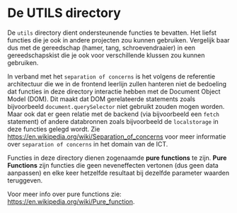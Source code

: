 # De UTILS directory

De `utils` directory dient ondersteunende functies te bevatten. Het liefst functies die je ook in andere projecten zou kunnen gebruiken.
Vergelijk baar dus met de gereedschap (hamer, tang, schroevendraaier) in een gereedschapskist die je ook voor verschillende klussen zou kunnen gebruiken.

In verband met het `separation of concerns` is het volgens de referentie architectuur die we in de frontend leerlijn zullen hanteren niet de bedoeling dat functies in deze directory interactie hebben met de Document Object Model (DOM). Dit maakt dat DOM gerelateerde statements zoals bijvoorbeeld `document.querySelector` niet gebruikt zouden mogen worden. Maar ook dat er geen relatie met de backend (via bijvoorbeeld een `fetch` statement) of andere databronnen zoals bijvoorbeeld de `localstorage` in deze functies gelegd wordt.
Zie https://en.wikipedia.org/wiki/Separation_of_concerns voor meer informatie over `separation of concerns` in het domain van de ICT.

Functies in deze directory dienen zogenaamde **pure functions** te zijn.
**Pure Functions** zijn functies die geen neveneffecten vertonen (dus geen data aanpassen) en elke keer hetzelfde resultaat bij dezelfde parameter waarden teruggeven.

Voor meer info over pure functions zie: https://en.wikipedia.org/wiki/Pure_function.
